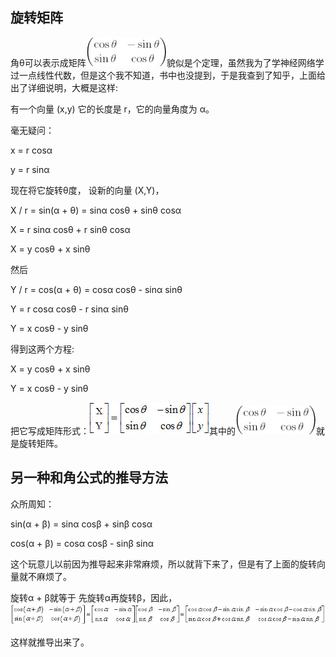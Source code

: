 ## 旋转矩阵
角θ可以表示成矩阵![矩阵](datas/images/math/11-1-1.jpg)貌似是个定理，虽然我为了学神经网络学过一点线性代数，但是这个我不知道，书中也没提到，于是我查到了知乎，上面给出了详细说明，大概是这样:

有一个向量 (x,y) 它的长度是 r，它的向量角度为 α。

毫无疑问：

x =  r cosα

y =  r sinα

现在将它旋转θ度，
设新的向量 (X,Y)，

X / r = sin(α + θ) = sinα cosθ + sinθ cosα

X = r sinα cosθ + r sinθ cosα

X = y cosθ + x sinθ

然后

Y / r = cos(α + θ) = cosα cosθ - sinα sinθ

Y = r cosα cosθ - r sinα sinθ

Y = x cosθ - y sinθ

得到这两个方程:

X = y cosθ + x sinθ

Y = x cosθ - y sinθ

把它写成矩阵形式：![矩阵](datas/images/math/11-1-2.jpg)其中的![矩阵](datas/images/math/11-1-1.jpg)就是旋转矩阵。

## 另一种和角公式的推导方法

众所周知：

sin(α + β) = sinα cosβ + sinβ cosα

cos(α + β) = cosα cosβ - sinβ sinα

这个玩意儿以前因为推导起来非常麻烦，所以就背下来了，但是有了上面的旋转向量就不麻烦了。

旋转α + β就等于 先旋转α再旋转β，因此，![矩阵](datas/images/math/11-1-3.jpg)

这样就推导出来了。

